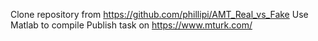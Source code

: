 Clone repository from https://github.com/phillipi/AMT_Real_vs_Fake
Use Matlab to compile
Publish task on https://www.mturk.com/
